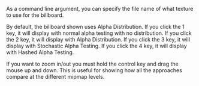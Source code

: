 As a command line argument, you can specify the file name of what texture to use for the billboard.

By default, the billboard shown uses Alpha Distribution. 
If you click the 1 key, it will display with normal alpha testing with no distribution.
If you click the 2 key, it will display with Alpha Distribution.
If you click the 3 key, it will display with Stochastic Alpha Testing.
If you click the 4 key, it will display with Hashed Alpha Testing.

If you want to zoom in/out you must hold the control key and drag the mouse up and down. This is useful for showing how all the approaches compare at the different mipmap levels.
